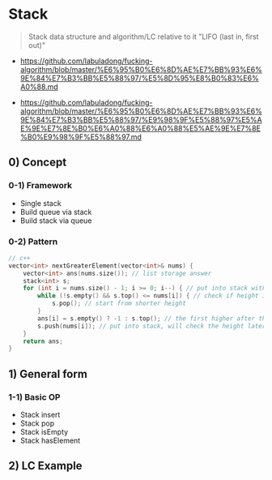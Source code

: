 # Stack

> Stack data structure and algorithm/LC relative to it
> "LIFO (last in, first out)"

- https://github.com/labuladong/fucking-algorithm/blob/master/%E6%95%B0%E6%8D%AE%E7%BB%93%E6%9E%84%E7%B3%BB%E5%88%97/%E5%8D%95%E8%B0%83%E6%A0%88.md

- https://github.com/labuladong/fucking-algorithm/blob/master/%E6%95%B0%E6%8D%AE%E7%BB%93%E6%9E%84%E7%B3%BB%E5%88%97/%E9%98%9F%E5%88%97%E5%AE%9E%E7%8E%B0%E6%A0%88%E6%A0%88%E5%AE%9E%E7%8E%B0%E9%98%9F%E5%88%97.md

## 0) Concept  

### 0-1) Framework
- Single stack
- Build queue via stack
- Build stack via queue

### 0-2) Pattern
```c++
// c++
vector<int> nextGreaterElement(vector<int>& nums) {
    vector<int> ans(nums.size()); // list storage answer
    stack<int> s;
    for (int i = nums.size() - 1; i >= 0; i--) { // put into stack with inverser order
        while (!s.empty() && s.top() <= nums[i]) { // check if height is higher or shorter 
            s.pop(); // start from shorter height
        }
        ans[i] = s.empty() ? -1 : s.top(); // the first higher after this one
        s.push(nums[i]); // put into stack, will check the height later
    }
    return ans;
}
```

## 1) General form

### 1-1) Basic OP
- Stack insert
- Stack pop 
- Stack isEmpty
- Stack hasElement

## 2) LC Example
